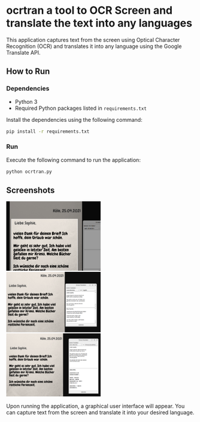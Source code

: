 # ocrtran  a tool to OCR Screen and translate the text into any languages 

This application captures text from the screen using Optical Character Recognition (OCR) and translates it into any language using the Google Translate API.

## How to Run

### Dependencies
- Python 3
- Required Python packages listed in `requirements.txt`

Install the dependencies using the following command:
```sh
pip install -r requirements.txt
```

### Run
Execute the following command to run the application:
```sh
python ocrtran.py
```
## Screenshots
<img src="images/capture.png" alt="OCR" width="50%"><br>
<img src="images/de_en.png" alt="OCR" width="50%"><br>
<img src="images/de_cn.png" alt="OCR" width="50%"><br>


Upon running the application, a graphical user interface will appear. You can capture text from the screen and translate it into your desired language.


